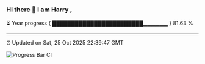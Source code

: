 ### Hi there 👋 I am Harry , 

⏳ Year progress { ████████████████████████▁▁▁▁▁▁ } 81.63 %

---

⏰ Updated on Sat, 25 Oct 2025 22:39:47 GMT

![Progress Bar CI](https://github.com/duykhang68/duykhang68/workflows/Progress%20Bar%20CI/badge.svg)
